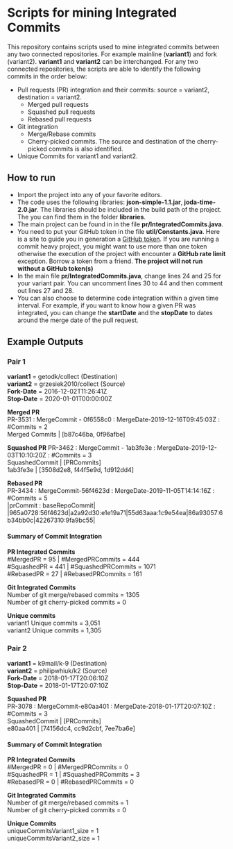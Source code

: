 # Scripts for mining Integrated Commits
This repository contains scripts used to mine integrated commits between any two connected repositories. For example mainline (**variant1**) and fork (variant2). **variant1** and **variant2** can be interchanged. For any two connected repositories, the scripts are able to identify the following commits in the order below: 

* Pull requests (PR) integration and their commits: source = variant2, destination = variant2.
	* Merged pull requests 
	* Squashed pull requests
	* Rebased pull requests
* Git integration
	* Merge/Rebase commits
	* Cherry-picked commits. The source and destination of the cherry-picked commits is also identified.
* Unique Commits for variant1 and variant2.

## How to run
* Import the project into any of your favorite editors. 
* The code uses the following libraries: **json-simple-1.1.jar**, **joda-time-2.0.jar**. The libraries should be included in the build path of the project. The you can find them in the folder **libraries**.
* The main project can be found in in the file **pr/IntegratedCommits.java**.
* You need to put your GitHub token in the file **util/Constants.java**. Here is a site to guide you in generation a [GitHub token]( https://docs.github.com/en/github/authenticating-to-github/creating-a-personal-access-token#creating-a-token). If you are running a commit heavy project, you might want to use more than one token otherwise the execution of the project with encounter a **GitHub rate limit** exception. Borrow a token from a friend. **The project will not run without a GitHub token(s)**
* In the main file **pr/IntegratedCommits.java**, change lines 24 and 25 for your variant pair. You can uncomment lines 30 to 44 and then comment out lines 27 and 28.
* You can also choose to determine code integration within a given time interval. For example, if you want to know how a given PR was integrated, you can change the **startDate** and the **stopDate** to dates around the merge date of the pull request.


## Example Outputs 
### Pair 1
**variant1** = getodk/collect (Destination)  
**variant2** = grzesiek2010/collect (Source)  
**Fork-Date** = 2016-12-02T11:26:41Z  
**Stop-Date** = 2020-01-01T00:00:00Z  

**Merged PR**  
PR-3531 : MergeCommit - 0f6558c0 :  MergeDate-2019-12-16T09:45:03Z : #Commits = 2  
Merged Commits | [b87c46ba, 0f96afbe]  

**Squashed PR**
PR-3462 : MergeCommit - 1ab3fe3e : MergeDate-2019-12-03T10:10:20Z : #Commits = 3  
SquashedCommit | [PRCommits]  
1ab3fe3e | [3508d2e8, f44f5e9d, 1d912dd4]  


**Rebased PR**  
PR-3434 : MergeCommit-56f4623d :  MergeDate-2019-11-05T14:14:16Z : #Commits = 5  
|prCommit : baseRepoCommit|   |965a0728:56f4623d|a2a92d30:e1e19a71|55d63aaa:1c9e54ea|86a93057:6b34bb0c|42267310:9fa9bc55|  

#### Summary of Commit Integration
**PR Integrated Commits**    
#MergedPR = 95 | #MergedPRCommits = 444   
#SquashedPR = 441 | #SquashedPRCommits = 1071  
#RebasedPR = 27 | #RebasedPRCommits = 161

**Git Integrated Commits**  
Number of git merge/rebased commits = 1305  
Number of git cherry-picked commits = 0  

**Unique commits**  
variant1 Unique commits = 3,051  
variant2 Unique commits = 1,305  

### Pair 2
**variant1** = k9mail/k-9 (Destination)  
**variant2** = philipwhiuk/k2 (Source)  
**Fork-Date** = 2018-01-17T20:06:10Z  
**Stop-Date** = 2018-01-17T20:07:10Z

**Squashed PR**  
PR-3078 : MergeCommit-e80aa401 : MergeDate-2018-01-17T20:07:10Z : #Commits = 3  
SquashedCommit | [PRCommits]  
e80aa401 | [74156dc4, cc9d2cbf, 7ee7ba6e]  

#### Summary of Commit Integration
**PR Integrated Commits**    
#MergedPR = 0 | #MergedPRCommits = 0   
#SquashedPR = 1 | #SquashedPRCommits = 3  
#RebasedPR = 0 | #RebasedPRCommits = 0  
  
**Git Integrated Commits**  
Number of git merge/rebased commits = 1  
Number of git cherry-picked commits = 0  

**Unique Commits**  
uniqueCommitsVariant1_size = 1  
uniqueCommitsVariant2_size = 1  

